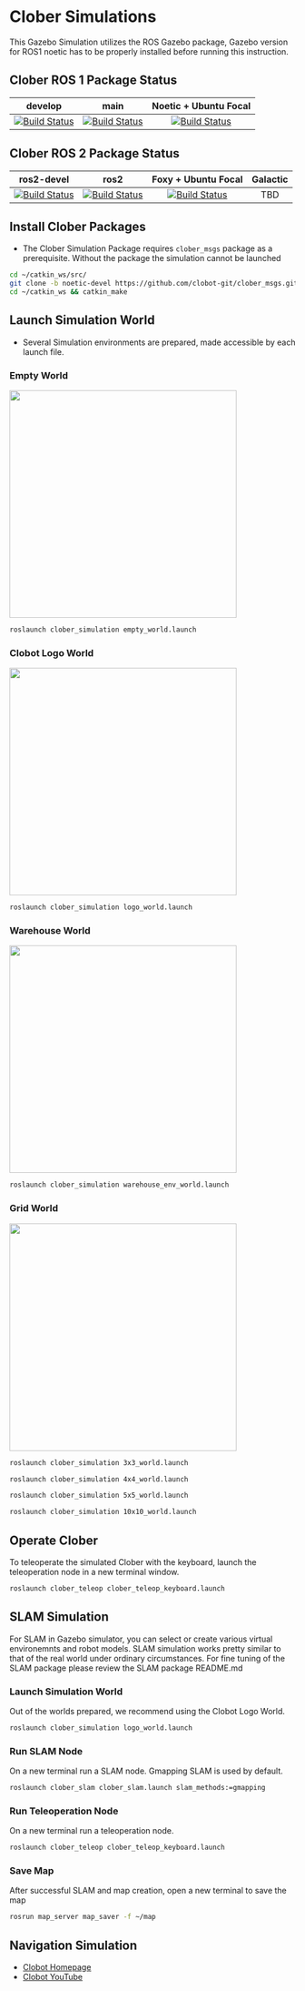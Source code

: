 # Clober Simulations
This Gazebo Simulation utilizes the ROS Gazebo package, Gazebo version for ROS1 noetic has to be properly installed before running this instruction.

## Clober ROS 1 Package Status
|develop|main|Noetic + Ubuntu Focal|
|:---:|:---:|:---:|
|[![Build Status](https://travis-ci.com/clobot-git/clober.svg?branch=main)](https://travis-ci.com/clobot-git/clober)|[![Build Status](https://travis-ci.com/clobot-git/clober.svg?branch=main)](https://travis-ci.com/clobot-git/clober)|[![Build Status](https://travis-ci.com/clobot-git/clober.svg?branch=noetic-devel)](https://travis-ci.com/clobot-git/clober)|

## Clober ROS 2 Package Status
|ros2-devel|ros2|Foxy + Ubuntu Focal|Galactic|
|:---:|:---:|:---:|:---:|
|[![Build Status](https://travis-ci.com/clobot-git/clober.svg?branch=main)](https://travis-ci.com/clobot-git/clober)|[![Build Status](https://travis-ci.com/clobot-git/clober.svg?branch=main)](https://travis-ci.com/clobot-git/clober)|[![Build Status](https://travis-ci.com/clobot-git/clober.svg?branch=foxy-devel)](https://travis-ci.com/clobot-git/clober)| TBD |

## Install Clober Packages
- The Clober Simulation Package requires `clober_msgs` package as a prerequisite. Without the package the simulation cannot be launched
```bash
cd ~/catkin_ws/src/
git clone -b noetic-devel https://github.com/clobot-git/clober_msgs.git
cd ~/catkin_ws && catkin_make
```

## Launch Simulation World
- Several Simulation environments are prepared, made accessible by each launch file.

### Empty World
<img src="https://github.com/clobot-git/testrobot/blob/noetic-devel/images/empty.png" width="400">

```bash
roslaunch clober_simulation empty_world.launch
```

### Clobot Logo World
<img src="https://github.com/clobot-git/testrobot/blob/noetic-devel/images/logo.png" width="400">

```bash
roslaunch clober_simulation logo_world.launch
```

### Warehouse World
<img src="https://github.com/clobot-git/testrobot/blob/noetic-devel/images/warehouse.png" width="400">

```bash
roslaunch clober_simulation warehouse_env_world.launch
```

### Grid World
<img src="https://github.com/clobot-git/testrobot/blob/noetic-devel/images/grid.png" width="400">

```bash
roslaunch clober_simulation 3x3_world.launch
```
```bash
roslaunch clober_simulation 4x4_world.launch
```
```bash
roslaunch clober_simulation 5x5_world.launch
```
```bash
roslaunch clober_simulation 10x10_world.launch
```

## Operate Clober
To teleoperate the simulated Clober with the keyboard, launch the teleoperation node in a new terminal window.
```bash
roslaunch clober_teleop clober_teleop_keyboard.launch
```

## SLAM Simulation
For SLAM in Gazebo simulator, you can select or create various virtual environemnts and robot models. SLAM simulation works pretty similar to that of the real world under ordinary circumstances.
For fine tuning of the SLAM package please review the SLAM package README.md

### Launch Simulation World
Out of the worlds prepared, we recommend using the Clobot Logo World.
```bash
roslaunch clober_simulation logo_world.launch
``` 

### Run SLAM Node
On a new terminal run a SLAM node. Gmapping SLAM is used by default.
```bash
roslaunch clober_slam clober_slam.launch slam_methods:=gmapping
```

### Run Teleoperation Node
On a new terminal run a teleoperation node.
```bash
roslaunch clober_teleop clober_teleop_keyboard.launch
```

### Save Map
After successful SLAM and map creation, open a new terminal to save the map
```bash
rosrun map_server map_saver -f ~/map
```

## Navigation Simulation
- [ Clobot Homepage ](https://www.clobot.co.kr/)
- [ Clobot YouTube ](https://www.youtube.com/channel/UCau5FLJpMxhvW-IHZ8c8qKQ/featured/)

